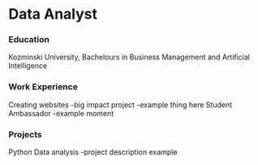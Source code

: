 # Data Analyst

### Education
Kozminski University, Bachelours in Business Management and Artificial Intelligence

### Work Experience
Creating websites
-big impact project
-example thing here
Student Ambassador
-example moment

### Projects
Python Data analysis
-project description example

